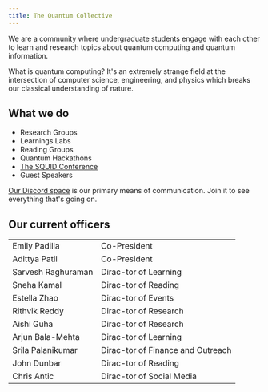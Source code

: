 ```yaml
---
title: The Quantum Collective
---
```

We are a community where undergraduate students engage with each other to learn and research topics about quantum computing and quantum information.

What is quantum computing? It's an extremely strange field at the intersection of computer science, engineering, and physics which breaks our classical understanding of nature.

## What we do

- Research Groups
- Learnings Labs
- Reading Groups
- Quantum Hackathons
- [The SQUID Conference](https://www.quantumcoalition.io/)
- Guest Speakers

[Our Discord space](https://discord.gg/UBnRaHuzF9) is our primary means of communication. Join it to see everything that's going on. 

## Our current officers

|||
|---|---|
| Emily Padilla | Co-President |
| Adittya Patil | Co-President |
| Sarvesh Raghuraman | Dirac-tor of Learning |
| Sneha Kamal | Dirac-tor of Reading |
| Estella Zhao | Dirac-tor of Events |
| Rithvik Reddy | Dirac-tor of Research |
| Aishi Guha | Dirac-tor of Research |
| Arjun Bala-Mehta | Dirac-tor of Learning |
| Srila Palanikumar | Dirac-tor of Finance and Outreach |
| John Dunbar | Dirac-tor of Reading |
| Chris Antic | Dirac-tor of Social Media |
